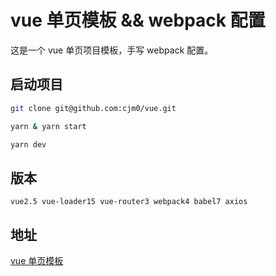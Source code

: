 
# vue 单页模板 && webpack 配置

这是一个 vue 单页项目模板，手写 webpack 配置。

## 启动项目
```bash
git clone git@github.com:cjm0/vue.git

yarn & yarn start 

yarn dev

```

## 版本

`vue2.5 vue-loader15 vue-router3 webpack4 babel7 axios`

## 地址

[vue 单页模板](vue.bigqianduan.top)
